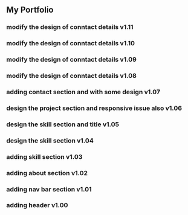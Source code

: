 ## My Portfolio

### modify the design of conntact details v1.11

### modify the design of conntact details v1.10

### modify the design of conntact details v1.09

### modify the design of conntact details v1.08

### adding contact section and with some design v1.07

### design the project section and responsive issue also v1.06

### design the skill section and title v1.05

### design the skill section v1.04

### adding skill section v1.03

### adding about section v1.02

### adding nav bar section v1.01

### adding header v1.00
